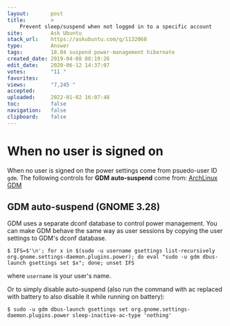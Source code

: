 ```yaml
---
layout:       post
title:        >
    Prevent sleep∕suspend when not logged in to a specific account
site:         Ask Ubuntu
stack_url:    https://askubuntu.com/q/1132068
type:         Answer
tags:         18.04 suspend power-management hibernate
created_date: 2019-04-08 08:19:26
edit_date:    2020-06-12 14:37:07
votes:        "11 "
favorites:    
views:        "7,245 "
accepted:     
uploaded:     2022-01-02 16:07:48
toc:          false
navigation:   false
clipboard:    false
---
```


# When no user is signed on

When no user is signed on the power settings come from psuedo-user ID `gdm`. The following controls for **GDM auto-suspend** come from: [ArchLinux GDM][1]

## GDM auto-suspend (GNOME 3.28)

GDM uses a separate dconf database to control power management. You can make GDM behave the same way as user sessions by copying the user settings to GDM's dconf database.

``` 
$ IFS=$'\n'; for x in $(sudo -u username gsettings list-recursively org.gnome.settings-daemon.plugins.power); do eval "sudo -u gdm dbus-launch gsettings set $x"; done; unset IFS

```

where `username` is your user's name.

Or to simply disable auto-suspend (also run the command with ac replaced with battery to also disable it while running on battery):

``` 
$ sudo -u gdm dbus-launch gsettings set org.gnome.settings-daemon.plugins.power sleep-inactive-ac-type 'nothing'

```

  [1]: https://wiki.archlinux.org/index.php/GDM#Setup_default_monitor_settings
